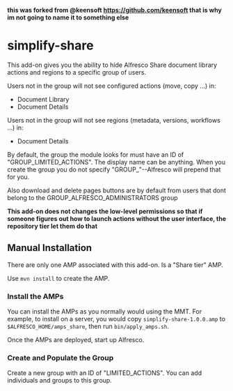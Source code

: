 
**this was forked from @keensoft https://github.com/keensoft that is why im not going to name it to something else**

simplify-share
==============

This add-on gives you the ability to hide Alfresco Share document library actions and regions to a specific group of users. 

Users not in the group will not see configured actions (move, copy ...) in:

* Document Library
* Document Details

Users not in the group will not see regions (metadata, versions, workflows ...) in:

* Document Details

By default, the group the module looks for must have an ID of "GROUP_LIMITED_ACTIONS". The display name can be anything. When you create the group you do not specify "GROUP_"--Alfresco will prepend that for you.

Also download and delete pages buttons are by default from users that dont belong to the GROUP_ALFRESCO_ADMINISTRATORS group

**This add-on does not changes the low-level permissions so that if someone figures out how to launch actions without the user interface, the repository tier let them do that**

Manual Installation
-------------------
There are only one AMP associated with this add-on. Is a "Share tier" AMP.

Use `mvn install` to create the AMP. 

### Install the AMPs

You can install the AMPs as you normally would using the MMT. For example, to install on a server, you would copy `simplify-share-1.0.0.amp` to `$ALFRESCO_HOME/amps_share`, then run `bin/apply_amps.sh`.

Once the AMPs are deployed, start up Alfresco.

### Create and Populate the Group

Create a new group with an ID of "LIMITED_ACTIONS". You can add individuals and groups to this group.